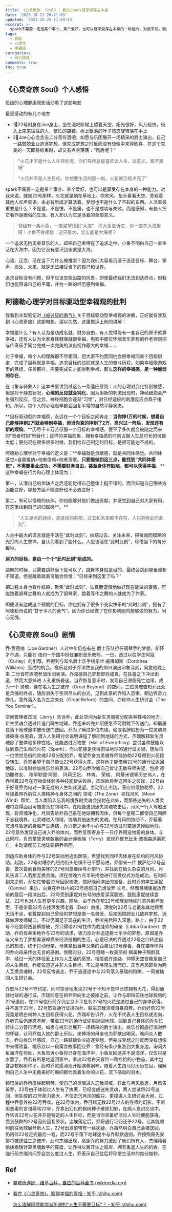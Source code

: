 ```yaml
---
title: 《心灵奇旅  Soul》| 我的Spark是享受存在本身
date: '2023-10-21 20:21:03'
updated: '2023-10-25 11:59:43'
excerpt: >-
  spark不需要一定是某个事业、某个爱好，也可以是享受存在本身的一种能力。对我来说，就如22号那样，火花就是躺在草地上、吹吹风、抬头看看天空、旁观着其他人欢声笑语。未必有所成才算活着，梦想也不是什么了不起的东西。人活着最重要是什么？不是爱，不是恨，不是痛，也不是成功与失败，而是感知，有些人把它看作是庸俗的生活，有人却认为它是活着的全部意义。
tags:
  - 观影
  - 心理学
  - 幸福感
categories:
  - 阿巛随笔
comments: true
toc: true
---
```




## 《心灵奇旅  Soul》个人感悟

班级的心理健康观影活动看了这部电影

最受感动的有几个地方

* 1⃣22号附身在Joe身上，坐在酒吧阶梯上望着天空，阳光很好，风儿轻快，街头上来来往往的人，繁忙的店铺，树上飘落的叶子悠悠旋转落在手上
* 2⃣Joe心心念念去二分音符酒吧，如愿与乐团展开一场精采的爵士演出，自己一路兢兢业业追逐梦想，但完成梦想之时反而没有想像中来得欣喜，在这个完美的一天即将结束时，却又有点空荡荡：“然后呢？”

> “火花才不是什么人生目标呢，你们导师总是喜欢谈人生、谈意义，累不累呀”
>
> “火花并不是人生目标，你想要生活的那一刻，火花就已经点亮了”

spark不需要一定是某个事业、某个爱好，也可以是享受存在本身的一种能力。对我来说，就如22号那样，火花就是躺在草地上、吹吹风、抬头看看天空、旁观着其他人欢声笑语。未必有所成才算活着，梦想也不是什么了不起的东西。人活着最重要是什么？不是爱，不是恨，不是痛，也不是成功与失败，而是感知，有些人把它看作是庸俗的生活，有人却认为它是活着的全部意义。

> 曾经有一条小鱼，一直渴望找到“大海”，而大鱼告诉它，你一直在大海里呀！小鱼不肯相信：这只是水，怎么能是大海呢？

一个追求无拘无束音乐的人，却把自己束缚在了追求之中。小鱼不明白自己一直生活在大海中，因为它没有意识到水就是大海。

心流、正念、活在当下为什么被推崇？因为我们太容易沉浸于追逐目标、舞台、掌声、高处、未来，就是无法接受当下的自己和世界。

追求目标没有问题，但不应该忽视沿路的风景，即使最终我们无法到达终点，但我们也能原谅自己的平庸，并为一路的经历感到幸福。

## 阿德勒心理学对目标驱动型幸福观的批判

我看到羊梨笔记对[《被讨厌的勇气》](siyuan://blocks/20230501213201-30dnsmq)关于目标驱动型幸福观的讲解，正好就有涉及到《心灵奇旅》这部电影，深以为然，这里搬运上他的讲解：

幸福是什么？有人认为是功成名就、财务自由，有人觉得能有一套自己的房子就算幸福，还有人认为全家身体健康就很幸福，电影中那位怀揣音乐梦想的乔老师则把与传奇乐手同台完成一次完美的演出视作最大的幸福……

对于幸福，每个人的理解都不尽相同，但大家不约而同地会把幸福同某个目标绑定，完成了目标就是幸福，追求目标的过程就是人生的奋斗历程。如果幸福像游戏里的目标、任务那样，需要完成它才能得到幸福，那么**这样的幸福感，是一种脆弱的存在**。

在《象与骑象人》这本书里讲到过这么一条适应原则：人的心理对变化特别敏感，但是对于静态状况，**心理的反应就会钝化**。因为当新的刺激出现时，神经细胞会产生强烈反应，但之后，神经细胞会逐渐“习惯”，对已经适应的刺激反应会趋于缓和。所以，每个人的心理迟早都会回复平常的自然平静状态。

**目标驱动型的幸福观，永远在一个个目标之间奔走：**当你挣1万的时候，想着自己能够挣到2万就会特别幸福，但当你真的挣到了2万，高兴过一阵后，发现还有新的烦恼**。**历尽千辛万苦征服一个目标的幸福感，要不了多久就会被随之而来的“贤者时刻”所替代；这样的幸福观里，拥有幸福感的时刻占据人生总时长的份额太低；更何况在很多很多时候，我们给自己制定的目标，是很可能达不成的。

阿德勒心理学对于幸福的定义是：**幸福就是贡献感，就是共同体感觉。共同体感觉=自我接纳+他者信赖+他者贡献。**只要能做到这三点，能找到“共同体感觉”，不需要事业成功，不需要财务自由，甚至身体有缺陷，都可以获得幸福**。**这种幸福在行为和心理上体现为：

第一，认清自己的优缺点之后还能觉得自己整体上挺不错的，而且知道自己哪些方面能变好，哪些方面不能变好也不必去变好；

第二，有可以信赖的伙伴，你也能够对他们做出贡献，并感觉到自己对大家有用，在这里找到自己的归属感**。**

> “人生是点的连续，是连续的刹那，过去和未来都不存在，人只拥有此时此刻”。

人生中最大的谎言就是不活在“此时此刻”。纠结过去、关注未来，把微弱而模糊的光打向人生整体，自认为看到了些什么。人应该活在“此时此刻”，珍惜当下的每分每秒。

**远方的目标，是由一个个“此时此刻”组成的。**

跳舞的时候，只需要跳好当下就可以了，跳舞本身就是目的，最终会跳到哪里谁都不知道。但是跳着跳着可能会惊觉：“已经来到这里了吗？”

把过程本身也看作结果，聚焦“此时此刻”，认真而谨慎地做好现在能做的事情，可能跳着钢琴之舞的人就成为了钢琴家，跳着写作之舞的人就成为了作家。

即便没有达成这个预期的目标，你也拥有了很多个充实快乐的“此时此刻”，拥有了阿德勒所说的“甘于平凡的勇气”。因为你已经做了在你影响圈内能够做的努力，问心无愧。

## 《心灵奇旅  Soul》剧情

乔·贾德纳（Joe Gardner）人过中年仍抱有在 爵士乐队担任钢琴手的梦想，却怀才不遇，只能在 纽约一所国中担任兼职音乐教师。一日，透过以往学生阿寇（Curley）的引荐，乔得到与知名爵士乐手桃乐丝·威廉姆斯（Dorothea Williams）面试的机会。桃乐丝对于乔浑然忘我的即兴演出印象深刻，同意他晚上来 二分音符酒吧参加乐团表演。乔深感自己梦想即将成真，在狂喜之下冲出街道，然而大意掉进 人孔重伤昏迷。当乔恢复意识时，发现自己濒临死亡边缘，成为一个 灵魂，身在名为生之彼岸（Great Beyond）的空间，三位灵魂告知乔此处是灵魂的终点，随后消失于空间尽头的白光，见到此景的乔陷入恐惧，朝边界奋力挣扎，意外落入名为生之来处（Great Before）的空间，亦称作人生研讨会（The You Seminar）。

空间管理者杰瑞（Jerry）告诉乔，此处空间为新生灵魂被分配各种性格的地方，新生灵魂会透过传送门降生地球。乔还未听完介绍便急不可耐跳下传送门，却屡屡在落下地球途中被传送门送回。乔为了瞒过多位杰瑞，偷取名牌假扮为一位灵魂导师彼得·伯恩森，潜入人生研讨会说明课程了解回到地球的方式，杰瑞解释新生灵魂除了要体验多种性格，还能透过万物堂（Hall of Everything）尝试各种技能以找到自己生命的火花（Spark），而火花便是获得前往地球的通行证关键，随后将一位愤世忌俗的灵魂22号分配给乔，希望乔身为灵魂导师能协助22号得到火花接受转生。乔寄希望于自己能让22号获得火花，这样他才能借用22号的通行证返回地球，以准时参加桃乐丝的表演。22号向乔吹嘘自己曾让无数导师失望，包括 德肋撒修女、 穆罕默德·阿里、 玛莉王妃、 林肯、 荣格、 阿基米德等历史伟人，在乔带着22号在万物堂体验多种技能皆失败后，杰瑞欲将乔送回生之彼岸，22号由于好奇乔为何对一事无成的人生如此渴望，主动阻止杰瑞，答应继续协助乔。22号接着带乔前往人类精神与身体之间的 领域（The Zone）寻找月风（Moon Wind）帮忙，当人类陷入忘我的境界时灵魂会投射在此处，而那些迷失的人类灵魂将变得面目可憎游荡在领域中。在险些遭到迷失灵魂攻击后，月风一行人驾船出现，将灵魂净化。月风告诉乔自己虽在地球拥有肉体，但每个星期二都使自己陶醉于忘我境界，让灵魂进入领域，协助其他迷失的灵魂。在月风的协助下，乔藉著 冥想与昏迷的身躯产生连结，乔兴奋之余不小心与22号透过时空通道掉回地球，22号意外发现自己进入乔的体内，而乔反倒寄身于一只疗养用宠物猫的身体。与此同时，负责掌管灵魂数量的会计师泰瑞（Terry）发现乔冒充比永·波根森逃离死亡，主动请缨前去地球要把乔带回。

刚适应新身体的乔与22号笨拙地逃出医院，希望找到同样肉体身在纽约的月风协助。起初，22号对嘈杂的纽约街头恐惧不已不愿前进，乔偷来一片 披萨给22号品尝，首次尝到食物美味的22号同意继续与乔前行，并找到在街头杂耍的月风，月风告诉二人若想互换灵魂，须在傍晚六点半来找他进行交换仪式方能成功。在时间到来之前，乔匆忙带着22号回家梳洗，做好晚间演出的准备，此时乔的学生康妮（Connie）来访，向身在乔体内的22号抱怨自己想放弃 长号，然而目睹康妮放弃前的最后一段演出后，22号受到康妮对长号的热爱深深震撼，鼓励康妮继续尝试，22号也对人生有更多兴趣。随后，由于乔在帮22号修理发际线时意外剃坏发型，于是带着22号去找理发师老戴（Dez）救援，理发时22号与老戴和其他顾客无话不谈，老戴提到自己曾经的梦想是做一名兽医，后来因照顾女儿放弃梦想，选择做理发师餬口，不过仍满足于现在的生活，乔听完后陷入深思。路上，由于22号不经意将西装裤撑破，乔只得带22号找作为裁缝师的母亲（Libba Gardner）求助，乔的母亲拒绝乔与22号的请求，极力反对乔追逐爵士乐手的梦想，原因是乔与父亲为了梦想奔波却换来经济拮据的生活，心意已决的乔透过22号之口转述自己的想法，终于打动母亲，母亲拿出当年父亲的西装让22号穿着，身在猫咪体内的乔向母亲传达无言的感谢。傍晚时分，22号目睹一枚美丽的 枫属种子陶醉其中，经过一天的体验爱上作为人生活的感觉，相信或许走路、仰望天空皆能是自己的人生目标，乔反驳道这并非人生目标，不过是寻常生活而已，正当月风即将为两人互换灵魂时，22号反悔逃走，乔于追逐途中与22号落入泰瑞的陷阱，一同被擒回人生研讨会。

乔怒斥22号不守约定，同时惊讶地发现22号于不知不觉中已然拥有火花，得到通往地球的通行证。杰瑞同意在把乔带向生之彼岸之前，让乔与即将前往地球投胎的22号道别，在22号临行前乔仍忿忿不平批判22号的火花是透过自己的身体获得，并不属于22号，22号怒将通行证掷向乔，躲进忘我领域自暴自弃。乔仍好奇22号究竟是明白何种人生目标获得火花，杰瑞却告诉乔，火花不代表人生目标或志向，乔听完后仍迷惑不解，带着22号的通行证偷偷返回地球。回到自己身体的乔匆忙赶往二分音符酒吧，如愿与桃乐丝展开一场精采的爵士演出，桃乐丝彻底打消对乔的怀疑，认可乔加入她的爵士乐队，来捧场的母亲也为乔献出喝采。晚间众人散去，乔向桃乐丝感叹，自己一路兢兢业业追逐梦想，但完成梦想之时反而没有想像中来得欣喜，桃乐丝以一段寓言故事回应乔：曾经有条小鱼游到大鱼身边，询问大鱼海洋在何处，大鱼告诉小鱼你已身在海洋中，小鱼反回这并不是海洋，仅仅只是水罢了。乔若有所思地返回家中，拿出22号白天冒险一路捡拾的小物品，其中包含那枚枫树种子，此时乔灵感涌现开始演奏钢琴，随着人生跑马灯历历在目，理解到自己人生中无数美好的瞬间都代表着生命的火花，流下感动的泪水。

顿悟后的乔再度弹起钢琴，使自己的灵魂进入忘我领域，在此与月风重逢。月风告诉乔，22号由于体验过人生有了执著，已经变成迷失灵魂，两人尝试将22号追回，但失控的22号能力强大，不仅击沉月风的船只，更撞进人生研讨会大闹，过程中乔意外被22号吞噬。在22号体内，乔目睹无数22号过去的导师的幻影，不断用恶毒的言语辱骂22号，乔拿出幻化的枫树种子破除幻影，在两人意识交流中，乔告诉22号火花并非是特定的人生目标，而是当你准备好活出人生时便能获得，受到鼓舞的22号因此回复原状。尘埃落定后，乔将通行证归还予22号，让其能顺利前往地球展开新人生，22号出发前带有一丝犹疑，乔虽然明白自己会被送回，仍陪伴22号走完最后一程，而22号于落下地球途中与乔默默道别。乔按照原先安排将被送往生之彼岸，此时杰瑞出现，感谢乔的努力激励了他们所有人，杰瑞藉著偷拨泰瑞计算灵魂数字的算盘，让乔得以离开生之彼岸，拥有重返人生的机会，在临行前杰瑞询问乔会怎么度过人生，乔表示自己往后将珍惜生活中的每分每秒。

## Ref

* [靈魂奇遇記 - 维基百科，自由的百科全书 (wikipedia.org)](https://zh.wikipedia.org/wiki/%E9%9D%88%E9%AD%82%E5%A5%87%E9%81%87%E8%A8%98)
* [看完《心灵奇旅》，聊聊幸福的真相 - 知乎 (zhihu.com)](https://zhuanlan.zhihu.com/p/343214779)

  [怎么理解阿德勒学派所说的“人生不需要目标”？ - 知乎 (zhihu.com)](https://zhuanlan.zhihu.com/p/350240102)

‍
